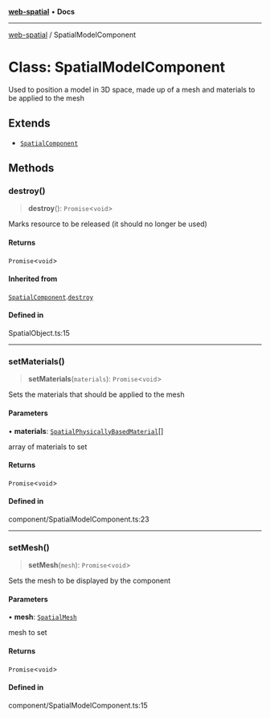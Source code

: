 [**web-spatial**](../README.md) • **Docs**

***

[web-spatial](../globals.md) / SpatialModelComponent

# Class: SpatialModelComponent

Used to position a model in 3D space, made up of a mesh and materials to be applied to the mesh

## Extends

- [`SpatialComponent`](SpatialComponent.md)

## Methods

### destroy()

> **destroy**(): `Promise`\<`void`\>

Marks resource to be released (it should no longer be used)

#### Returns

`Promise`\<`void`\>

#### Inherited from

[`SpatialComponent`](SpatialComponent.md).[`destroy`](SpatialComponent.md#destroy)

#### Defined in

SpatialObject.ts:15

***

### setMaterials()

> **setMaterials**(`materials`): `Promise`\<`void`\>

Sets the materials that should be applied to the mesh

#### Parameters

• **materials**: [`SpatialPhysicallyBasedMaterial`](SpatialPhysicallyBasedMaterial.md)[]

array of materials to set

#### Returns

`Promise`\<`void`\>

#### Defined in

component/SpatialModelComponent.ts:23

***

### setMesh()

> **setMesh**(`mesh`): `Promise`\<`void`\>

Sets the mesh to be displayed by the component

#### Parameters

• **mesh**: [`SpatialMesh`](SpatialMesh.md)

mesh to set

#### Returns

`Promise`\<`void`\>

#### Defined in

component/SpatialModelComponent.ts:15
